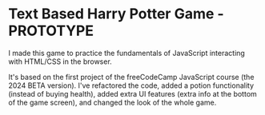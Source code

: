# Text Based Harry Potter Game - PROTOTYPE

I made this game to practice the fundamentals of JavaScript interacting with HTML/CSS in the browser.

It's based on the first project of the freeCodeCamp JavaScript course (the 2024 BETA version). I've refactored the code, added a potion functionality (instead of buying health), added extra UI features (extra info at the bottom of the game screen), and changed the look of the whole game. 
